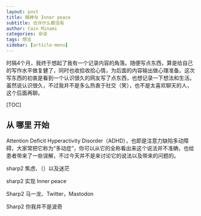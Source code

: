 ```yaml
---
layout: post
title: 精神与 Inner peace
subtitle: 也许什么都没有
author: Cain Minami
categories: 杂谈
tags: 想法
sidebar: [article-menu]
---
```




时隔4个月，我终于想起了我有一个记录内容的角落。随便写点东西，算是给自己的写作水平做复健了，同时也收拾收拾心情，为后面的内容输出做心理准备。这次写东西的初衷是看到一个认识很久的网友写了点东西，也想记录一下想法和生活。虽然说认识很久，不过我并不是多么热衷于社交（笑），也不是太喜欢聊天的人，这个后面再聊。

[TOC]


## 从 哪里 开始
Attention Deficit Hyperactivity Disorder（ADHD），也即是注意力缺陷多动障碍，大家常把它称为“多动症”，你可以从它的全称看出来这个说法并不准确，也给患者带来了一些误解，不过今天并不是来讨论它的说法以及带来的问题的。



sharp2 焦虑、（）以及迷茫



sharp2 实现 Inner peace



Sharp2 马一龙、Twitter，Mastodon



Sharp2 你我并不是波奇
